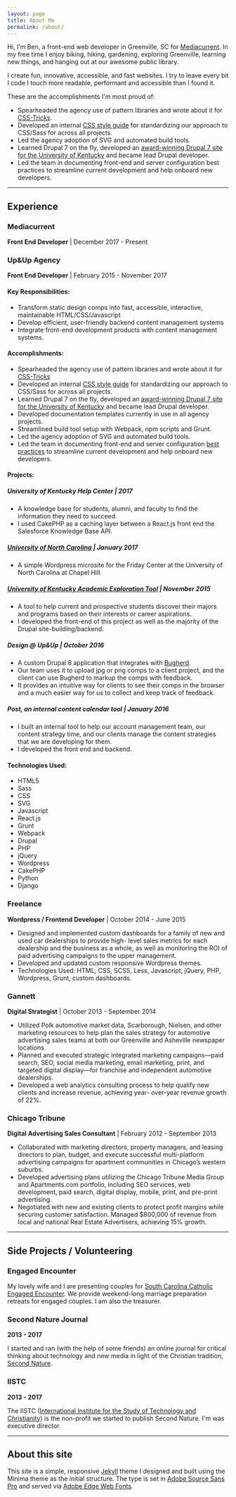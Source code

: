 ```yaml
---
layout: page
title: About Me
permalink: /about/
---
```


Hi, I’m Ben, a front-end web developer in Greenville, SC for [Mediacurrent](http://www.mediacurrent.com/). In my free time I enjoy biking, hiking, gardening, exploring Greenville, learning new things, and hanging out at our awesome public library.

I create fun, innovative, accessible, and fast websites. I try to leave every bit I code I touch more readable, performant and accessible than I found it.

These are the accomplishments I'm most proud of:

 - Spearheaded the agency use of pattern libraries and wrote about it for [CSS-Tricks](https://css-tricks.com/build-style-guide-straight-sass/).
 - Developed an internal [CSS style guide](/front-end/css-standards) for standardizing our approach to CSS/Sass for across all projects.
 - Led the agency adoption of SVG and automated build tools.
 - Learned Drupal 7 on the fly, developed an [award-winning Drupal 7 site for the University of Kentucky](https://www.upandup.agency/awards/upup-wins-ucda-excellence-award-university-kentucky-website) and became lead Drupal developer.
 - Led the team in documenting front-end and server configuration best practices to streamline current development and help onboard new developers.


<hr>

## Experience

### Mediacurrent
**Front End Developer** | December 2017 - Present

### Up&Up Agency
**Front End Developer** \| February 2015 - November 2017

#### Key Responsibilities:

 - Transform static design comps into fast, accessible, interactive, maintainable HTML/CSS/Javascript
 - Develop efficient, user-friendly backend content management systems
 - Integrate front-end development products with content management systems.

#### Accomplishments:

 - Spearheaded the agency use of pattern libraries and wrote about it for [CSS-Tricks](https://css-tricks.com/build-style-guide-straight-sass/)
 - Developed an internal [CSS style guide](/front-end/css-standards) for standardizing our approach to CSS/Sass for across all projects.
 - Learned Drupal 7 on the fly, developed an [award-winning Drupal 7 site for the University of Kentucky](https://www.upandup.agency/awards/upup-wins-ucda-excellence-award-university-kentucky-website) and became lead Drupal developer.
 - Developed documentation templates currently in use in all agency projects.
 - Streamlined build tool setup with Webpack, npm scripts and Grunt.
 - Led the agency adoption of SVG and automated build tools.
 - Led the team in documenting front-end and server configuration [best practices](http://docs.upupdev.net) to streamline current development and help onboard new developers.


#### Projects:

##### University of Kentucky Help Center | 2017

 - A knowledge base for students, alumni, and faculty to find the information they need to succeed.
 - I used CakePHP as a caching layer between a React.js front end the Salesforce Knowledge Base API.

##### [University of North Carolina](http://more.unc.edu/) | January 2017

 - A simple Wordpress microsite for the Friday Center at the University of North Carolina at Chapel Hill.

##### [University of Kentucky Academic Exploration Tool](http://www.uky.edu/academics/) | November 2015

 - A tool to help current and prospective students discover their majors and programs based on their interests or career aspirations.
 - I developed the front-end of this project as well as the majority of the Drupal site-building/backend.

##### Design @ Up&amp;Up | October 2016

 - A custom Drupal 8 application that integrates with [Bugherd](https://bugherd.com/).
 - Our team uses it to upload jpg or png comps to a client project, and the client can use Bugherd to markup the comps with feedback.
 - It provides an intuitive way for clients to see their comps in the browser and a much easier way for us to collect and keep track of feedback.


##### Post, an internal content calendar tool | January 2016

 - I built an internal tool to help our account management team, our content strategy time, and our clients manage the content strategies that we are developing for them.
 - I developed the front end and backend.

#### Technologies Used:
 - HTML5
 - Sass
 - CSS
 - SVG
 - Javascript
 - React.js
 - Grunt
 - Webpack
 - Drupal
 - PHP
 - jQuery
 - Wordpress
 - CakePHP
 - Python
 - Django

### Freelance
**Wordpress / Frontend Developer** \| October 2014 - June 2015

 - Designed and implemented custom dashboards for a family of new and used car dealerships to provide high- level sales metrics for each dealership and the business as a whole, as well as monitoring the ROI of paid advertising campaigns to the upper management.
 - Developed and updated custom responsive Wordpress themes.
 - Technologies Used: HTML, CSS, SCSS, Less, Javascript, jQuery, PHP, Wordpress, Grunt, custom dashboards.


### Gannett
**Digital Strategist** \| October 2013 - September 2014

 - Utilized Polk automotive market data, Scarborough, Nielsen, and other marketing resources to help plan the sales strategy for automotive advertising sales teams at both our Greenville and Asheville newspaper locations.
 - Planned and executed strategic integrated marketing campaigns—paid search, SEO, social media marketing, email marketing, print, and targeted digital display—for franchise and independent automotive dealerships.
 - Developed a web analytics consulting process to help qualify new clients and increase revenue, achieving year- over-year revenue growth of 22%.


### Chicago Tribune
**Digital Advertising Sales Consultant** \| February 2012 - September 2013

 - Collaborated with marketing directors, property managers, and leasing directors to plan, budget, and execute successful multi-platform advertising campaigns for apartment communities in Chicago’s western suburbs.
 -  Developed advertising plans utilizing the Chicago Tribune Media Group and Apartments.com portfolio, including SEO services, web development, paid search, digital display, mobile, print, and pre-print advertising.
 -  Negotiated with new and existing clients to protect profit margins while securing customer satisfaction. Managed $800,000 of revenue from local and national Real Estate Advertisers, achieving 15% growth.

<hr>

## Side Projects / Volunteering

### Engaged Encounter
My lovely wife and I are presenting couples for [South Carolina Catholic Engaged Encounter](http://www.cee-sc.org/). We provide weekend-long marriage preparation retreats for engaged couples. I am also the treasurer.

### Second Nature Journal
**2013 - 2017**

I started and ran (with the help of some friends) an online journal for critical thinking about technology and new media in light of the Christian tradition, [Second Nature](https://secondnaturejournal.com/).

### IISTC
**2013 - 2017**

The IISTC ([International Institute for the Study of Technology and Christianity](https://iistc.org/)) is the non-profit we started to publish Second Nature. I'm was executive director.

<hr>

## About this site

This site is a simple, responsive [Jekyll](http://jekyllrb.com/) theme I designed and built using the Minima theme as the initial structure. The type is set in [Adobe Source Sans Pro](https://edgewebfonts.adobe.com/fonts#/?nameFilter=source&collection=source-sans-pro) and served via [Adobe Edge Web Fonts](https://edgewebfonts.adobe.com/index).
